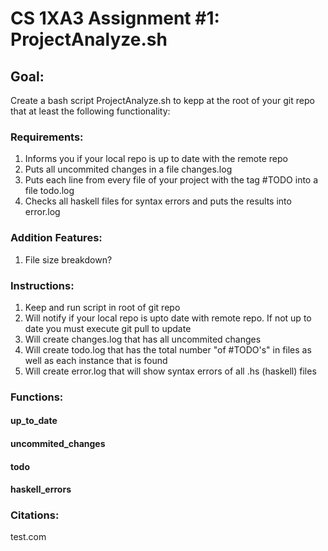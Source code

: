 # CS 1XA3 Assignment #1: ProjectAnalyze.sh
## Goal:
Create a bash script ProjectAnalyze.sh to kepp at the root of your git repo that at least the following functionality:
### Requirements:
1. Informs you if your local repo is up to date with the remote repo
2. Puts all uncommited changes in a file changes.log
3. Puts each line from every file of your project with the tag #TODO into a file todo.log
4. Checks all haskell files for syntax errors and puts the results into error.log
### Addition Features:
1. File size breakdown?
### Instructions:
1. Keep and run script in root of git repo
2. Will notify if your local repo is upto date with remote repo. If not up to date you must execute git pull to update
3. Will create changes.log that has all uncommited changes
4. Will create todo.log that has the total number "of #TODO's" in files as well as each instance that is found
5. Will create error.log that will show syntax errors of all .hs (haskell) files
### Functions:
#### up_to_date

#### uncommited_changes

#### todo

#### haskell_errors

### Citations:
test.com
